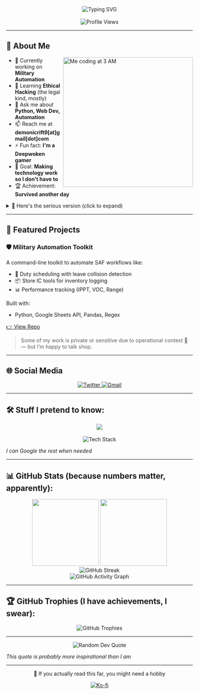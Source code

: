 <div align="center">
  <img src="https://readme-typing-svg.herokuapp.com?font=Fira+Code&weight=600&size=24&pause=1000&color=36BCF7&center=true&vCenter=true&width=435&lines=Hi+%F0%9F%91%8B%2C+I'm+Ciderly;I+dont+belong+in+the+military;Lazy+but+not+lazy?;Professional+procrastinator" alt="Typing SVG" />
</div>

<br/>

<div align="center">
  <img src="https://komarev.com/ghpvc/?username=ciderlyy&color=blueviolet&style=for-the-badge&label=People+who+care" alt="Profile Views" />
</div>

---

## 🚀 About Me

<img align="right" alt="Me coding at 3 AM" width="350" src="https://mitadmissions.org/wp-content/uploads/2020/12/sadcomputer.gif">

- 🔭 Currently working on **Military Automation** 
- 🌱 Learning **Ethical Hacking** (the legal kind, mostly)
- 💬 Ask me about **Python, Web Dev, Automation**
- 📫 Reach me at **demonicrift9[at]gmail[dot]com**
- ⚡ Fun fact: **I'm a Deepwoken gamer** 
- 🎯 Goal: **Making technology work so I don't have to**
- 🏆 Achievement: **Survived another day**

<details>
<summary>👀 Here's the serious version (click to expand)</summary>

I'm a developer with experience in Python and web automation, currently working in a high-security military environment. I build tools that automate SAF internal processes such as duty assignment, equipment tracking, and KPI reporting.

My long-term goal is to specialize in cybersecurity and ethical hacking. I'm learning about network security, malware analysis, and threat intelligence in my free time while applying automation to real-world tasks.

</details>

---

## 🔧 Featured Projects

### 🛡️ Military Automation Toolkit
A command-line toolkit to automate SAF workflows like:
- 📅 Duty scheduling with leave collision detection
- 📦 Store IC tools for inventory logging
- 📊 Performance tracking (IPPT, VOC, Range)

Built with:
- Python, Google Sheets API, Pandas, Regex

[👉 View Repo](https://github.com/Ciderlyy/SOFUN-Tracker)

> Some of my work is private or sensitive due to operational context 👀 — but I’m happy to talk shop.

---

## 🌐 Social Media

<div align="center">
  <a href="https://twitter.com/real_ciderly" target="_blank">
    <img src="https://img.shields.io/badge/Twitter-1DA1F2?style=for-the-badge&logo=twitter&logoColor=white" alt="Twitter" />
  </a>
  <a href="mailto:demonicrift9@gmail.com" target="_blank">
    <img src="https://img.shields.io/badge/Gmail-D14836?style=for-the-badge&logo=gmail&logoColor=white" alt="Gmail" />
  </a>
</div>

---

## 🛠️ Stuff I pretend to know:

<div align="center">
  <img src="https://skillicons.dev/icons?i=python,js,html,css,php,linux,mongodb,mysql&perline=8" />
</div>

<br/>

<div align="center">
  <img src="https://github-readme-tech-stack.vercel.app/api/cards?title=Tech+Stack&fontWeight=600&fontSize=18&lineCount=3&theme=github_dark&line1=Python%2Cpython%2C3776ab%3BJavaScript%2Cjavascript%2Cf7df1e%3BHTML%2Chtml5%2Ce34f26%3B&line2=CSS%2Ccss3%2C1572b6%3BPHP%2Cphp%2C777bb4%3BLinux%2Clinux%2Cfcc624%3B&line3=MongoDB%2Cmongodb%2C47a248%3BMySQL%2Cmysql%2C4479a1%3B" alt="Tech Stack" />
</div>

*I can Google the rest when needed*

---

## 📊 GitHub Stats (because numbers matter, apparently):

<div align="center">
  <img height="180em" src="https://github-readme-stats.vercel.app/api?username=ciderlyy&show_icons=true&theme=tokyonight&include_all_commits=true&count_private=true&hide=contribs,issues"/>
  <img height="180em" src="https://github-readme-stats.vercel.app/api/top-langs/?username=ciderlyy&layout=compact&langs_count=6&theme=tokyonight&hide=html,css"/>
</div>

<div align="center">
  <img src="https://github-readme-streak-stats.herokuapp.com/?user=ciderlyy&theme=tokyonight&hide_border=true" alt="GitHub Streak" />
</div>

<div align="center">
  <img src="https://github-readme-activity-graph.vercel.app/graph?username=ciderlyy&theme=tokyo-night&hide_border=true&area=true&area_color=36BCF7" alt="GitHub Activity Graph" />
</div>

---

## 🏆 GitHub Trophies (I have achievements, I swear):

<div align="center">
  <img src="https://github-profile-trophy.vercel.app/?username=ciderlyy&theme=tokyonight&no-frame=true&no-bg=true&margin-w=4" alt="GitHub Trophies" />
</div>

---

<div align="center">
  <img src="https://quotes-github-readme.vercel.app/api?type=horizontal&theme=tokyonight" alt="Random Dev Quote" />
</div>

*This quote is probably more inspirational than I am*

---

<div align="center">
  <p>💙 If you actually read this far, you might need a hobby</p>
  <a href="https://ko-fi.com/ciderly" target="_blank">
    <img src="https://img.shields.io/badge/Buy+me+a+coffee-F16061?style=for-the-badge&logo=ko-fi&logoColor=white" alt="Ko-fi" />
  </a>
</div>
